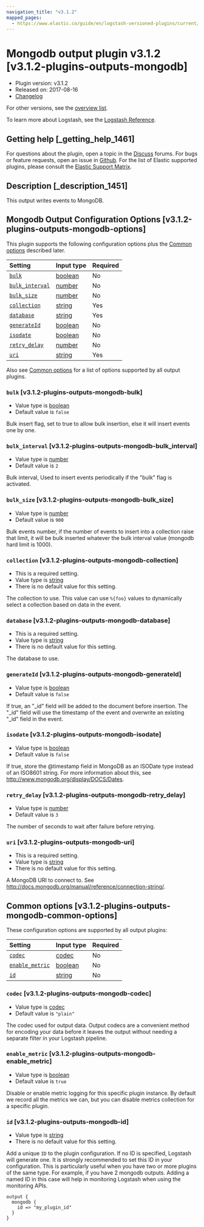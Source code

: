 ```yaml
---
navigation_title: "v3.1.2"
mapped_pages:
  - https://www.elastic.co/guide/en/logstash-versioned-plugins/current/v3.1.2-plugins-outputs-mongodb.html
---
```


# Mongodb output plugin v3.1.2 [v3.1.2-plugins-outputs-mongodb]

* Plugin version: v3.1.2
* Released on: 2017-08-16
* [Changelog](https://github.com/logstash-plugins/logstash-output-mongodb/blob/v3.1.2/CHANGELOG.md)

For other versions, see the [overview list](output-mongodb-index.md).

To learn more about Logstash, see the [Logstash Reference](https://www.elastic.co/guide/en/logstash/current/index.html).

## Getting help [_getting_help_1461]

For questions about the plugin, open a topic in the [Discuss](http://discuss.elastic.co) forums. For bugs or feature requests, open an issue in [Github](https://github.com/logstash-plugins/logstash-output-mongodb). For the list of Elastic supported plugins, please consult the [Elastic Support Matrix](https://www.elastic.co/support/matrix#matrix_logstash_plugins).

## Description [_description_1451]

This output writes events to MongoDB.

## Mongodb Output Configuration Options [v3.1.2-plugins-outputs-mongodb-options]

This plugin supports the following configuration options plus the [Common options](v3-1-2-plugins-outputs-mongodb.md#v3.1.2-plugins-outputs-mongodb-common-options) described later.

| Setting | Input type | Required |
| :- | :- | :- |
| [`bulk`](v3-1-2-plugins-outputs-mongodb.md#v3.1.2-plugins-outputs-mongodb-bulk) | [boolean](/lsr/value-types.md#boolean) | No |
| [`bulk_interval`](v3-1-2-plugins-outputs-mongodb.md#v3.1.2-plugins-outputs-mongodb-bulk_interval) | [number](/lsr/value-types.md#number) | No |
| [`bulk_size`](v3-1-2-plugins-outputs-mongodb.md#v3.1.2-plugins-outputs-mongodb-bulk_size) | [number](/lsr/value-types.md#number) | No |
| [`collection`](v3-1-2-plugins-outputs-mongodb.md#v3.1.2-plugins-outputs-mongodb-collection) | [string](/lsr/value-types.md#string) | Yes |
| [`database`](v3-1-2-plugins-outputs-mongodb.md#v3.1.2-plugins-outputs-mongodb-database) | [string](/lsr/value-types.md#string) | Yes |
| [`generateId`](v3-1-2-plugins-outputs-mongodb.md#v3.1.2-plugins-outputs-mongodb-generateId) | [boolean](/lsr/value-types.md#boolean) | No |
| [`isodate`](v3-1-2-plugins-outputs-mongodb.md#v3.1.2-plugins-outputs-mongodb-isodate) | [boolean](/lsr/value-types.md#boolean) | No |
| [`retry_delay`](v3-1-2-plugins-outputs-mongodb.md#v3.1.2-plugins-outputs-mongodb-retry_delay) | [number](/lsr/value-types.md#number) | No |
| [`uri`](v3-1-2-plugins-outputs-mongodb.md#v3.1.2-plugins-outputs-mongodb-uri) | [string](/lsr/value-types.md#string) | Yes |

Also see [Common options](v3-1-2-plugins-outputs-mongodb.md#v3.1.2-plugins-outputs-mongodb-common-options) for a list of options supported by all output plugins.

### `bulk` [v3.1.2-plugins-outputs-mongodb-bulk]

* Value type is [boolean](/lsr/value-types.md#boolean)
* Default value is `false`

Bulk insert flag, set to true to allow bulk insertion, else it will insert events one by one.

### `bulk_interval` [v3.1.2-plugins-outputs-mongodb-bulk_interval]

* Value type is [number](/lsr/value-types.md#number)
* Default value is `2`

Bulk interval, Used to insert events periodically if the "bulk" flag is activated.

### `bulk_size` [v3.1.2-plugins-outputs-mongodb-bulk_size]

* Value type is [number](/lsr/value-types.md#number)
* Default value is `900`

Bulk events number, if the number of events to insert into a collection raise that limit, it will be bulk inserted whatever the bulk interval value (mongodb hard limit is 1000).

### `collection` [v3.1.2-plugins-outputs-mongodb-collection]

* This is a required setting.
* Value type is [string](/lsr/value-types.md#string)
* There is no default value for this setting.

The collection to use. This value can use `%{foo}` values to dynamically select a collection based on data in the event.

### `database` [v3.1.2-plugins-outputs-mongodb-database]

* This is a required setting.
* Value type is [string](/lsr/value-types.md#string)
* There is no default value for this setting.

The database to use.

### `generateId` [v3.1.2-plugins-outputs-mongodb-generateId]

* Value type is [boolean](/lsr/value-types.md#boolean)
* Default value is `false`

If true, an "\_id" field will be added to the document before insertion. The "\_id" field will use the timestamp of the event and overwrite an existing "\_id" field in the event.

### `isodate` [v3.1.2-plugins-outputs-mongodb-isodate]

* Value type is [boolean](/lsr/value-types.md#boolean)
* Default value is `false`

If true, store the @timestamp field in MongoDB as an ISODate type instead of an ISO8601 string. For more information about this, see <http://www.mongodb.org/display/DOCS/Dates>.

### `retry_delay` [v3.1.2-plugins-outputs-mongodb-retry_delay]

* Value type is [number](/lsr/value-types.md#number)
* Default value is `3`

The number of seconds to wait after failure before retrying.

### `uri` [v3.1.2-plugins-outputs-mongodb-uri]

* This is a required setting.
* Value type is [string](/lsr/value-types.md#string)
* There is no default value for this setting.

A MongoDB URI to connect to. See <http://docs.mongodb.org/manual/reference/connection-string/>.

## Common options [v3.1.2-plugins-outputs-mongodb-common-options]

These configuration options are supported by all output plugins:

| Setting | Input type | Required |
| :- | :- | :- |
| [`codec`](v3-1-2-plugins-outputs-mongodb.md#v3.1.2-plugins-outputs-mongodb-codec) | [codec](/lsr/value-types.md#codec) | No |
| [`enable_metric`](v3-1-2-plugins-outputs-mongodb.md#v3.1.2-plugins-outputs-mongodb-enable_metric) | [boolean](/lsr/value-types.md#boolean) | No |
| [`id`](v3-1-2-plugins-outputs-mongodb.md#v3.1.2-plugins-outputs-mongodb-id) | [string](/lsr/value-types.md#string) | No |

### `codec` [v3.1.2-plugins-outputs-mongodb-codec]

* Value type is [codec](/lsr/value-types.md#codec)
* Default value is `"plain"`

The codec used for output data. Output codecs are a convenient method for encoding your data before it leaves the output without needing a separate filter in your Logstash pipeline.

### `enable_metric` [v3.1.2-plugins-outputs-mongodb-enable_metric]

* Value type is [boolean](/lsr/value-types.md#boolean)
* Default value is `true`

Disable or enable metric logging for this specific plugin instance. By default we record all the metrics we can, but you can disable metrics collection for a specific plugin.

### `id` [v3.1.2-plugins-outputs-mongodb-id]

* Value type is [string](/lsr/value-types.md#string)
* There is no default value for this setting.

Add a unique `ID` to the plugin configuration. If no ID is specified, Logstash will generate one. It is strongly recommended to set this ID in your configuration. This is particularly useful when you have two or more plugins of the same type. For example, if you have 2 mongodb outputs. Adding a named ID in this case will help in monitoring Logstash when using the monitoring APIs.

```
output {
  mongodb {
    id => "my_plugin_id"
  }
}
```
